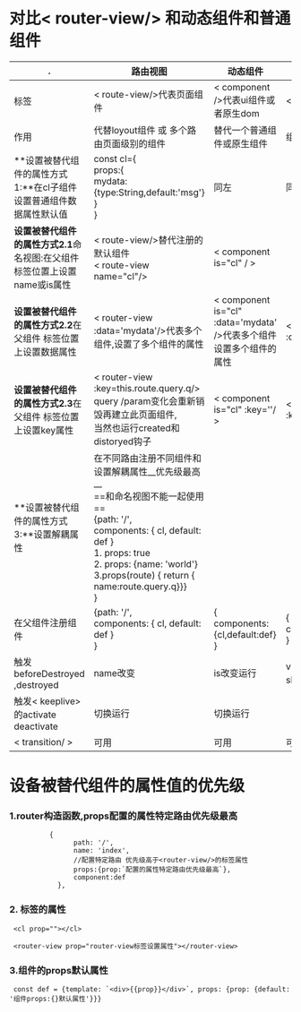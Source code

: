 # 对比< router-view/> 和动态组件和普通组件

| .                                                            | 路由视图                                                     | 动态组件                                                     | 普通ui组件                     |
| ------------------------------------------------------------ | ------------------------------------------------------------ | ------------------------------------------------------------ | ------------------------------ |
| 标签                                                         | < route-view/>代表页面组件                                   | <  component />代表ui组件或者原生dom                         | < cl/>                         |
| 作用                                                         | 代替loyout组件 或 多个路由页面级别的组件                     | 替代一个普通组件或原生组件                                   | 组件本身                       |
| **设置被替代组件的属性方式1:**在cl子组件设置普通组件数据属性默认值 | const cl={<br />props:{<br />mydata:{type:String,default:'msg'}<br />}<br />} | 同左                                                         | 同左                           |
| **设置被替代组件的属性方式2.1**命名视图:在父组件 标签位置上设置name或is属性 | < route-view/>替代注册的默认组件<br />< route-view name="cl"/><br /> | < component is="cl" / >                                      |                                |
| **设置被替代组件的属性方式2.2**在父组件  标签位置上设置数据属性 | < router-view  :data='mydata'/>代表多个组件,设置了多个组件的属性 | <  component is="cl" :data='mydata' />代表多个组件设置多个组件的属性 | < cl :data="mydata"/>          |
| **设置被替代组件的属性方式2.3**在父组件  标签位置上设置key属性 | < router-view :key=this.route.query.q/><br />query /param变化会重新销毁再建立此页面组件,<br />当然也运行created和distoryed钩子 | < component is="cl"  :key=''/ >                              | < cl v-for   :key=""/**>**     |
| **设置被替代组件的属性方式3:**设置解耦属性                   | 在不同路由注册不同组件和设置解耦属性__优先级最高__<br />==和命名视图不能一起使用==<br />{path: '/',        <br />  components: {  cl, default: def }   <br />1. props: true   <br />2. props: {name: 'world'}<br />3.props(route) { return { name:route.query.q}}}<br />} |                                                              |                                |
| 在父组件注册组件                                             | {path: '/',        <br />  components: {  cl, default: def  }   <br />} | {<br />components: {cl,default:def}<br />}                   | {<br />components: {cl}<br />} |
| 触发beforeDestroyed ,destroyed                               | name改变                                                     | is改变运行                                                   | v-if切换运行/v-show没有        |
| 触发< keeplive>的activate deactivate                         | 切换运行                                                     | 切换运行                                                     |                                |
| < transition/ >                                              | 可用                                                         | 可用                                                         | 可用                           |



# 设备被替代组件的属性值的优先级

### 1.router构造函数,props配置的属性特定路由优先级最高

```
          {
                path: '/',
                name: 'index',
                //配置特定路由 优先级高于<router-view/>的标签属性
                props:{prop:`配置的属性特定路由优先级最高`},
                component:def
            },
```

### 2. 标签的属性

```
 <cl prop=""></cl>
```

```
 <router-view prop="router-view标签设置属性"></router-view>
```

### 3.组件的props默认属性

```
 const def = {template: `<div>{{prop}}</div>`, props: {prop: {default: '组件props:{}默认属性'}}}
```

